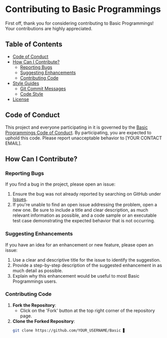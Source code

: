 # Contributing to Basic Programmings

First off, thank you for considering contributing to Basic Programmings! Your contributions are highly appreciated.

## Table of Contents
- [Code of Conduct](#code-of-conduct)
- [How Can I Contribute?](#how-can-i-contribute)
  - [Reporting Bugs](#reporting-bugs)
  - [Suggesting Enhancements](#suggesting-enhancements)
  - [Contributing Code](#contributing-code)
- [Style Guides](#style-guides)
  - [Git Commit Messages](#git-commit-messages)
  - [Code Style](#code-style)
- [License](#license)

## Code of Conduct
This project and everyone participating in it is governed by the [Basic Programmings Code of Conduct](CODE_OF_CONDUCT.md). By participating, you are expected to uphold this code. Please report unacceptable behavior to [YOUR CONTACT EMAIL].

## How Can I Contribute?

### Reporting Bugs
If you find a bug in the project, please open an issue:
1. Ensure the bug was not already reported by searching on GitHub under [Issues](https://github.com/RPY09/Basic-Programmings/issues).
2. If you're unable to find an open issue addressing the problem, open a new one. Be sure to include a title and clear description, as much relevant information as possible, and a code sample or an executable test case demonstrating the expected behavior that is not occurring.

### Suggesting Enhancements
If you have an idea for an enhancement or new feature, please open an issue:
1. Use a clear and descriptive title for the issue to identify the suggestion.
2. Provide a step-by-step description of the suggested enhancement in as much detail as possible.
3. Explain why this enhancement would be useful to most Basic Programmings users.

### Contributing Code
1. **Fork the Repository**:
    - Click on the 'Fork' button at the top right corner of the repository page.
2. **Clone the Forked Repository**:
    ```sh
    git clone https://github.com/YOUR_USERNAME/Basic ▋
